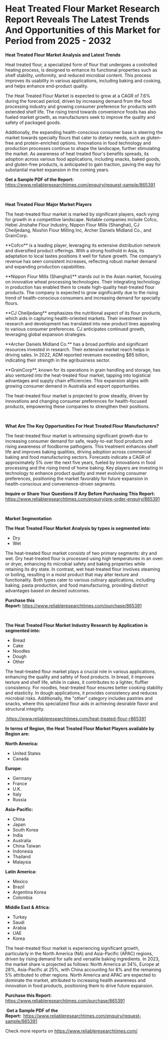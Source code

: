 <p><h1>Heat Treated Flour Market Research Report Reveals The Latest Trends And Opportunities of this Market for Period from 2025 - 2032</h1></p><p><strong>Heat Treated Flour Market Analysis and Latest Trends</strong></p>
<p><p>Heat treated flour, a specialized form of flour that undergoes a controlled heating process, is designed to enhance its functional properties such as shelf stability, uniformity, and reduced microbial content. This process improves its usability in various applications, including baking and cooking, and helps enhance end-product quality. </p><p>The Heat Treated Flour Market is expected to grow at a CAGR of 7.6% during the forecast period, driven by increasing demand from the food processing industry and growing consumer preference for products with extended shelf life. The rising trend towards convenience foods has also fueled market growth, as manufacturers seek to improve the quality and safety of packaged goods. </p><p>Additionally, the expanding health-conscious consumer base is steering the market towards specialty flours that cater to dietary needs, such as gluten-free and protein-enriched options. Innovations in food technology and production processes continue to shape the landscape, further stimulating the market. As awareness of heat treated flour's benefits spreads, its adoption across various food applications, including snacks, baked goods, and gluten-free products, is anticipated to gain traction, paving the way for substantial market expansion in the coming years.</p></p>
<p><strong>Get a Sample PDF of the Report:&nbsp;</strong> <a href="https://www.reliableresearchtimes.com/enquiry/request-sample/865391?utm_campaign=2513&utm_medium=2&utm_source=Github&utm_content=ia&utm_term=14022025&utm_id=heat-treated-flour">https://www.reliableresearchtimes.com/enquiry/request-sample/865391</a></p>
<p>&nbsp;</p>
<p><strong>Heat Treated Flour Major Market Players</strong></p>
<p><p>The heat-treated flour market is marked by significant players, each vying for growth in a competitive landscape. Notable companies include Cofco, Hebei Jinshahe Flour Industry, Nippon Flour Mills (Shanghai), CJ Cheiljedang, Nisshin Flour Milling Inc, Archer Daniels Midland Co., and GrainCorp.</p><p>**Cofco** is a leading player, leveraging its extensive distribution network and diversified product offerings. With a strong foothold in Asia, its adaptation to local tastes positions it well for future growth. The company’s revenue has seen consistent increases, reflecting robust market demand and expanding production capabilities.</p><p>**Nippon Flour Mills (Shanghai)** stands out in the Asian market, focusing on innovative wheat processing technologies. Their integrating technology in production has enabled them to create high-quality heat-treated flour products. The company is expected to grow significantly due to the rising trend of health-conscious consumers and increasing demand for specialty flours.</p><p>**CJ Cheiljedang** emphasizes the nutritional aspect of its flour products, which aids in capturing health-oriented markets. Their investment in research and development has translated into new product lines appealing to various consumer preferences. CJ anticipates continued growth, leveraging global expansion strategies.</p><p>**Archer Daniels Midland Co.** has a broad portfolio and significant resources invested in research. Their extensive market reach helps in driving sales. In 2022, ADM reported revenues exceeding $85 billion, indicating their strength in the agribusiness sector.</p><p>**GrainCorp**, known for its operations in grain handling and storage, has also ventured into the heat-treated flour market, tapping into logistical advantages and supply chain efficiencies. This expansion aligns with growing consumer demand in Australia and export opportunities.</p><p>The heat-treated flour market is projected to grow steadily, driven by innovations and changing consumer preferences for health-focused products, empowering these companies to strengthen their positions.</p></p>
<p>&nbsp;</p>
<p><strong>What Are The Key Opportunities For Heat Treated Flour Manufacturers?</strong></p>
<p><p>The heat-treated flour market is witnessing significant growth due to increasing consumer demand for safe, ready-to-eat food products and rising awareness of foodborne pathogens. This treatment enhances shelf life and improves baking qualities, driving adoption across commercial baking and food manufacturing sectors. Forecasts indicate a CAGR of approximately 5% over the next five years, fueled by innovations in food processing and the rising trend of home baking. Key players are investing in technology to enhance product quality and meet evolving consumer preferences, positioning the market favorably for future expansion in health-conscious and convenience-driven segments.</p></p>
<p><strong>Inquire or Share Your Questions If Any Before Purchasing This Report:</strong> <a href="https://www.reliableresearchtimes.com/enquiry/pre-order-enquiry/865391?utm_campaign=2513&utm_medium=2&utm_source=Github&utm_content=ia&utm_term=14022025&utm_id=heat-treated-flour">https://www.reliableresearchtimes.com/enquiry/pre-order-enquiry/865391</a></p>
<p>&nbsp;</p>
<p><strong>Market Segmentation</strong></p>
<p><strong>The Heat Treated Flour Market Analysis by types is segmented into:</strong></p>
<p><ul><li>Dry</li><li>Wet</li></ul></p>
<p><p>The heat-treated flour market consists of two primary segments: dry and wet. Dry heat-treated flour is processed using high temperatures in an oven or dryer, enhancing its microbial safety and baking properties while retaining its dry state. In contrast, wet heat-treated flour involves steaming or boiling, resulting in a moist product that may alter texture and functionality. Both types cater to various culinary applications, including baking, pasta production, and food manufacturing, providing distinct advantages based on desired outcomes.</p></p>
<p><strong>Purchase this Report:&nbsp;</strong><a href="https://www.reliableresearchtimes.com/purchase/865391?utm_campaign=2513&utm_medium=2&utm_source=Github&utm_content=ia&utm_term=14022025&utm_id=heat-treated-flour">https://www.reliableresearchtimes.com/purchase/865391</a></p>
<p>&nbsp;</p>
<p><strong>The Heat Treated Flour Market Industry Research by Application is segmented into:</strong></p>
<p><ul><li>Bread</li><li>Cake</li><li>Noodles</li><li>Dough</li><li>Other</li></ul></p>
<p><p>The heat-treated flour market plays a crucial role in various applications, enhancing the quality and safety of food products. In bread, it improves texture and shelf life, while in cakes, it contributes to a lighter, fluffier consistency. For noodles, heat-treated flour ensures better cooking stability and elasticity. In dough applications, it provides consistency and reduces microbial risks. Additionally, the "other" category includes pastries and snacks, where this specialized flour aids in achieving desirable flavor and structural integrity.</p></p>
<p><a href="https://www.reliableresearchtimes.com/heat-treated-flour-r865391?utm_campaign=2513&utm_medium=2&utm_source=Github&utm_content=ia&utm_term=14022025&utm_id=heat-treated-flour">&nbsp;https://www.reliableresearchtimes.com/heat-treated-flour-r865391</a></p>
<p><strong>In terms of Region, the Heat Treated Flour Market Players available by Region are:</strong></p>
<p>
    <p> <strong> North America: </strong>
        <ul>
            <li>United States</li>
            <li>Canada</li>
        </ul>
        </p> 
    <p> <strong> Europe: </strong>
        <ul>
            <li>Germany</li>
            <li>France</li>
            <li>U.K.</li>
            <li>Italy</li>
            <li>Russia</li>
        </ul>
        </p> 
    <p> <strong> Asia-Pacific: </strong>
        <ul>
            <li>China</li>
            <li>Japan</li>
            <li>South Korea</li>
            <li>India</li>
            <li>Australia</li>
            <li>China Taiwan</li>
            <li>Indonesia</li>
            <li>Thailand</li>
            <li>Malaysia</li>
        </ul>
        </p> 
    <p> <strong> Latin America: </strong>
        <ul>
            <li>Mexico</li>
            <li>Brazil</li>
            <li>Argentina Korea</li>
            <li>Colombia</li>
        </ul>
        </p> 
    <p> <strong> Middle East & Africa: </strong>
        <ul>
            <li>Turkey</li>
            <li>Saudi</li>
            <li>Arabia</li>
            <li>UAE</li>
            <li>Korea</li>
        </ul>
    </p>
    </p>
<p><p>The heat-treated flour market is experiencing significant growth, particularly in the North America (NA) and Asia-Pacific (APAC) regions, driven by rising demand for safe and versatile baking ingredients. In 2023, the market share is projected as follows: North America at 34%, Europe at 28%, Asia-Pacific at 25%, with China accounting for 8% and the remaining 5% attributed to other regions. North America and APAC are expected to dominate the market, attributed to increasing health awareness and innovation in food products, positioning them to drive future expansion.</p></p>
<p><strong>Purchase this Report: </strong><a href="https://www.reliableresearchtimes.com/purchase/865391?utm_campaign=2513&utm_medium=2&utm_source=Github&utm_content=ia&utm_term=14022025&utm_id=heat-treated-flour">https://www.reliableresearchtimes.com/purchase/865391</a></p>
<p>&nbsp;<strong>Get a Sample PDF of the Report:&nbsp;&nbsp;</strong><a href="https://www.reliableresearchtimes.com/enquiry/request-sample/865391?utm_campaign=2513&utm_medium=2&utm_source=Github&utm_content=ia&utm_term=14022025&utm_id=heat-treated-flour">https://www.reliableresearchtimes.com/enquiry/request-sample/865391</a></p>
<p><strong></strong></p>
<p>Check more reports on <a href="https://www.reliableresearchtimes.com/?utm_campaign=2513&utm_medium=2&utm_source=Github&utm_content=ia&utm_term=14022025&utm_id=heat-treated-flour">https://www.reliableresearchtimes.com/</a></p>